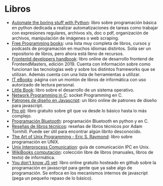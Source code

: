 # Libros

- [Automate the boring stuff with Python](https://automatetheboringstuff.com/): libro sobre programación básica en python dedicada a realizar automatizaciones de tareas como trabajar con expresiones regulares, archivos xls, doc o pdf, organización de archivos, manipulación de imágenes o web scraping.
- [Free Programming books](https://github.com/EbookFoundation/free-programming-books): una lista muy completa de libros, cursos y podcasts de programación en muchos idiomas distintos. Solía ser un repositorio de libros, pero ahora está lleno de recursos.
- [Frontentd developers handbook](https://frontendmasters.com/books/front-end-handbook/2019/): libro online de desarrollo frontend de FrontendMasters, edición 2019. Cuenta con información sobre como funcionan las tecnologías web y sobre los distintos frameworks que se utilizan. Además cuenta con una lista de herramientas a utilizar.
- [IT eBooks](https://it-ebooks.info/): página con un montón de libros de informática con uso autorizado de lectura personal.
- [Little Book](https://littleosbook.github.io/): libro sobre el desarrollo de un sistema operativo.
- [Network Programming in C](https://beej.us/guide/bgnet/): socket Programming en C.
- [Patrones de diseño en Javascript](https://addyosmani.com/resources/essentialjsdesignpatterns/book/): un libro online de patrones de diseño para javascript.
- [Pro git](https://git-scm.com/book/en/v2): libro gratuito sobre git que va desde lo básico hasta lo más complejo.
- [Programación Bluetooth](https://people.csail.mit.edu/albert/bluez-intro/index.html): programación Bluetooth en python y en C.
- [Reseñas de libros técnicos](https://www.adamtornhill.com/bookreviews.htm): reseñas de libros técnicos por  Adam Tornhill. Puede ser útil para encontrar algún librito desconocido.
- [The Art of Unix Programming - Eric S. Raymond](https://nakamotoinstitute.org/static/docs/taoup.pdf): libro sobre programación en UNIX.
- [Unix Interprocess Comunication](https://beej.us/guide/bgipc/): guía de comunicación IPC en Unix.
- [WikiBooks computación](https://en.m.wikibooks.org/wiki/Department:Computing): colección libre de libros (manuales, libros de texto) de informática.
- [You don't know JS yet](https://github.com/getify/You-Dont-Know-JS): libro online gratuito hosteado en github sobre la programación en javascript para gente que ya sabe algo de programación. Se enfoca en los mecanismos internos de javascript (pega un pequeño repaso de lo básico).
